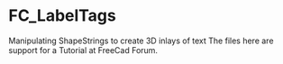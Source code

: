 # FC_LabelTags
Manipulating ShapeStrings to create 3D inlays of text
The files here are support for a Tutorial at FreeCad Forum.
